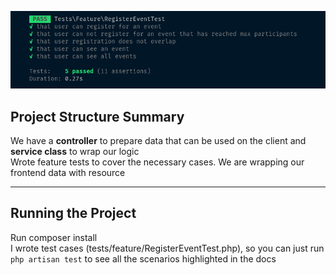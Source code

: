 
![tests reuslts](image-1.png)

## Project Structure Summary

We have a **controller** to prepare data that can be used on the client and **service class** to wrap our logic  
Wrote feature tests to cover the necessary cases. 
We are wrapping our frontend data with resource  

---

## Running the Project

Run composer install  
I wrote test cases (tests/feature/RegisterEventTest.php), so you can just run `php artisan test` to see all the scenarios highlighted in the docs  

